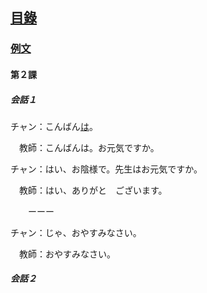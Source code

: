 ## [<ruby><span>目錄</span><rt data-rt="もくろく"></rt></ruby>](../README.md)

### [例文](./例文.md)

#### 第２課

##### 会話１

チャン：こんばん<u>は</u>。

　<ruby><span>教師</span><rt data-rt="きょうし"></rt></ruby>：こんばんは。お元気ですか。

チャン：はい、お<ruby><span>陰様</span><rt data-rt="かげさま"></rt></ruby>で。先生はお元気ですか。

　教師：はい、ありがと　ございます。

　　ーーー

チャン：じゃ、おやすみなさい。

　教師：おやすみなさい。

##### 会話２

